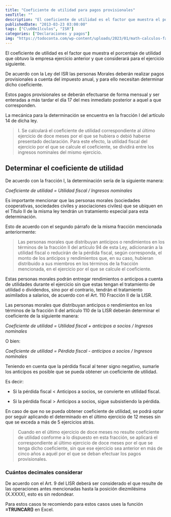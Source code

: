 ```yaml
---
title: "Coeficiente de utilidad para pagos provisionales"
seoTitle: ""
description: "El coeficiente de utilidad es el factor que muestra el porcentaje de utilidad que obtuvo la empresa ejercicio anterior."
publishedDate: "2013-03-23 03:00:00"
tags: ["C\u00e1lculos", "ISR"]
categories: ["Declaraciones y pagos"]
img: "https://todoconta.com/wp-content/uploads/2023/01/math-calculos-factores-matematicas-formulas.jpeg"
---
```



El coeficiente de utilidad es el factor que muestra el porcentaje de utilidad que obtuvo la empresa ejercicio anterior y que considerará para el ejercicio siguiente.




De acuerdo con la Ley del ISR las personas Morales deberán realizar pagos provisionales a cuenta del impuesto anual, y para ello necesitan determinar dicho coeficiente.




Estos pagos provisionales se deberán efectuarse de forma mensual y ser enteradas a más tardar el día 17 del mes inmediato posterior a aquel a que corresponden.




La mecánica para la determinación se encuentra en la fracción I del artículo 14 de dicha ley.





> I. Se calculará el coeficiente de utilidad correspondiente al último ejercicio de doce meses por el que se hubiera o debió haberse presentado declaración. Para este efecto, la utilidad fiscal del ejercicio por el que se calcule el coeficiente, se dividirá entre los ingresos nominales del mismo ejercicio.




Determinar el coeficiente de utilidad
-------------------------------------




De acuerdo con la fracción I, la determinación sería de la siguiente manera:




*Coeficiente de utilidad \= Utilidad fiscal / Ingresos nominales*




Es importante mencionar que las personas morales (sociedades cooperativas, sociedades civiles y asociaciones civiles) que se ubiquen en el Titulo II de la misma ley tendrán un tratamiento especial para esta determinación.




Esto de acuerdo con el segundo párrafo de la misma fracción mencionada anteriormente:





> Las personas morales que distribuyan anticipos o rendimientos en los términos de la fracción II del artículo 94 de esta Ley, adicionarán a la utilidad fiscal o reducirán de la pérdida fiscal, según corresponda, el monto de los anticipos y rendimientos que, en su caso, hubieran distribuido a sus miembros en los términos de la fracción mencionada, en el ejercicio por el que se calcule el coeficiente.




Estas personas morales podrán entregar rendimientos o anticipos a cuenta de utilidades durante el ejercicio sin que estas tengan el tratamiento de utilidad o dividendos, sino por el contrario, tendrán el tratamiento asimilados a salarios, de acuerdo con el Art. 110 Fracción II de la LISR.




Las personas morales que distribuyan anticipos o rendimientos en los términos de la fracción II del artículo 110 de la LISR deberán determinar el coeficiente de la siguiente manera:




*Coeficiente de utilidad \= Utilidad fiscal \+ anticipos a socios / Ingresos nominales*




O bien:




*Coeficiente de utilidad \= Pérdida fiscal \- anticipos a socios / Ingresos nominales*




Teniendo en cuenta que la pérdida fiscal al tener signo negativo, sumarle los anticipos es posible que se pueda obtener un coeficiente de utilidad.




Es decir:




* Si la pérdida fiscal \< Anticipos a socios, se convierte en utilidad fiscal.

* Si la pérdida fiscal \> Anticipos a socios, sigue subsistiendo la pérdida.




En caso de que no se pueda obtener coeficiente de utilidad, se podrá optar por seguir aplicando el determinado en el último ejercicio de 12 meses sin que se exceda a más de 5 ejercicios atrás.





> Cuando en el último ejercicio de doce meses no resulte coeficiente de utilidad conforme a lo dispuesto en esta fracción, se aplicará el correspondiente al último ejercicio de doce meses por el que se tenga dicho coeficiente, sin que ese ejercicio sea anterior en más de cinco años a aquél por el que se deban efectuar los pagos provisionales.




### Cuántos decimales considerar




De acuerdo con el Art. 9 del LISR deberá ser considerado el que resulte de las operaciones antes mencionadas hasta la posición diezmilésima (X.XXXX), esto es sin redondear.




Para estos casos te recomiendo para estos casos uses la función **\=TRUNCAR()** en Excel.




